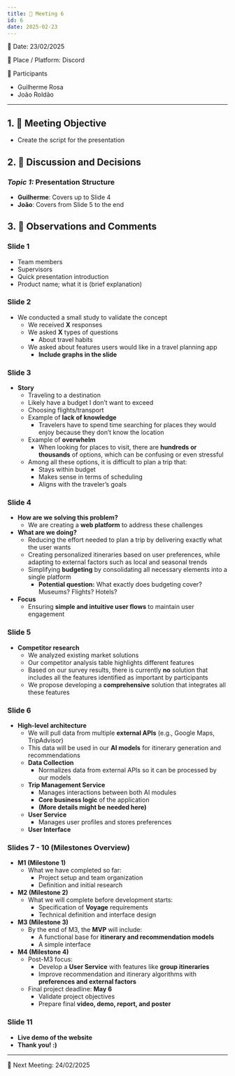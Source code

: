 ```yaml
---
title: 📝 Meeting 6
id: 6
date: 2025-02-23
---
```


📅 Date: 23/02/2025

📍 Place / Platform: Discord

👥 Participants

- Guilherme Rosa
- João Roldão

---

## 1. 🎯 Meeting Objective

- Create the script for the presentation

## 2. 💬 Discussion and Decisions

### *Topic 1:* **Presentation Structure**

- **Guilherme**: Covers up to Slide 4
- **João**: Covers from Slide 5 to the end

## 3. 📝 Observations and Comments

### **Slide 1**

- Team members
- Supervisors
- Quick presentation introduction
- Product name; what it is (brief explanation)

### **Slide 2**

- We conducted a small study to validate the concept
    - We received **X** responses
    - We asked **X** types of questions
        - About travel habits
    - We asked about features users would like in a travel planning app
        - **Include graphs in the slide**

### **Slide 3**

- **Story**
    - Traveling to a destination
    - Likely have a budget I don’t want to exceed
    - Choosing flights/transport
    - Example of **lack of knowledge**
        - Travelers have to spend time searching for places they would enjoy because they don’t know the location
    - Example of **overwhelm**
        - When looking for places to visit, there are **hundreds or thousands** of options, which can be confusing or even stressful
    - Among all these options, it is difficult to plan a trip that:
        - Stays within budget
        - Makes sense in terms of scheduling
        - Aligns with the traveler’s goals

### **Slide 4**

- **How are we solving this problem?**
    - We are creating a **web platform** to address these challenges
- **What are we doing?**
    - Reducing the effort needed to plan a trip by delivering exactly what the user wants
    - Creating personalized itineraries based on user preferences, while adapting to external factors such as local and seasonal trends
    - Simplifying **budgeting** by consolidating all necessary elements into a single platform
        - **Potential question:** What exactly does budgeting cover? Museums? Flights? Hotels?
- **Focus**
    - Ensuring **simple and intuitive user flows** to maintain user engagement

### **Slide 5**

- **Competitor research**
    - We analyzed existing market solutions
    - Our competitor analysis table highlights different features
    - Based on our survey results, there is currently **no** solution that includes all the features identified as important by participants
    - We propose developing a **comprehensive** solution that integrates all these features

### **Slide 6**

- **High-level architecture**
    - We will pull data from multiple **external APIs** (e.g., Google Maps, TripAdvisor)
    - This data will be used in our **AI models** for itinerary generation and recommendations
    - **Data Collection**
        - Normalizes data from external APIs so it can be processed by our models
    - **Trip Management Service**
        - Manages interactions between both AI modules
        - **Core business logic** of the application
        - **(More details might be needed here)**
    - **User Service**
        - Manages user profiles and stores preferences
    - **User Interface**

### **Slides 7 - 10** (Milestones Overview)

- **M1 (Milestone 1)**
    - What we have completed so far:
        - Project setup and team organization
        - Definition and initial research
- **M2 (Milestone 2)**
    - What we will complete before development starts:
        - Specification of **Voyage** requirements
        - Technical definition and interface design
- **M3 (Milestone 3)**
    - By the end of M3, the **MVP** will include:
        - A functional base for **itinerary and recommendation models**
        - A simple interface
- **M4 (Milestone 4)**
    - Post-M3 focus:
        - Develop a **User Service** with features like **group itineraries**
        - Improve recommendation and itinerary algorithms with **preferences and external factors**
    - Final project deadline: **May 6**
        - Validate project objectives
        - Prepare final **video, demo, report, and poster**

### **Slide 11**

- **Live demo of the website**
- **Thank you! :)**

---

📅 Next Meeting: 24/02/2025